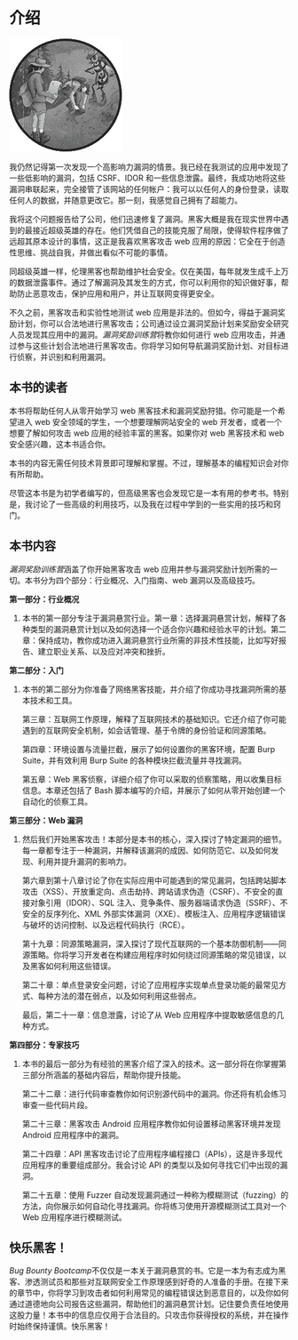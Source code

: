 # 介绍

![](img/chapterart.png)

我仍然记得第一次发现一个高影响力漏洞的情景。我已经在我测试的应用中发现了一些低影响的漏洞，包括 CSRF、IDOR 和一些信息泄露。最终，我成功地将这些漏洞串联起来，完全接管了该网站的任何帐户：我可以以任何人的身份登录，读取任何人的数据，并随意更改它。那一刻，我感觉自己拥有了超能力。

我将这个问题报告给了公司，他们迅速修复了漏洞。黑客大概是我在现实世界中遇到的最接近超级英雄的存在。他们凭借自己的技能克服了局限，使得软件程序做了远超其原本设计的事情，这正是我喜欢黑客攻击 web 应用的原因：它全在于创造性思维、挑战自我，并做出看似不可能的事情。

同超级英雄一样，伦理黑客也帮助维护社会安全。仅在美国，每年就发生成千上万的数据泄露事件。通过了解漏洞及其发生的方式，你可以利用你的知识做好事，帮助防止恶意攻击，保护应用和用户，并让互联网变得更安全。

不久之前，黑客攻击和实验性地测试 web 应用是非法的。但如今，得益于漏洞奖励计划，你可以合法地进行黑客攻击；公司通过设立漏洞奖励计划来奖励安全研究人员发现其应用中的漏洞。*漏洞奖励训练营*将教你如何进行 web 应用攻击，并通过参与这些计划合法地进行黑客攻击。你将学习如何导航漏洞奖励计划、对目标进行侦察，并识别和利用漏洞。

## 本书的读者

本书将帮助任何人从零开始学习 web 黑客技术和漏洞奖励狩猎。你可能是一个希望进入 web 安全领域的学生，一个想要理解网站安全的 web 开发者，或者一个想要了解如何攻击 web 应用的经验丰富的黑客。如果你对 web 黑客技术和 web 安全感兴趣，这本书适合你。

本书的内容无需任何技术背景即可理解和掌握。不过，理解基本的编程知识会对你有所帮助。

尽管这本书是为初学者编写的，但高级黑客也会发现它是一本有用的参考书。特别是，我讨论了一些高级的利用技巧，以及我在过程中学到的一些实用的技巧和窍门。

## 本书内容

*漏洞奖励训练营*涵盖了你开始黑客攻击 web 应用并参与漏洞奖励计划所需的一切。本书分为四个部分：行业概况、入门指南、web 漏洞以及高级技巧。

**第一部分：行业概况**

1.  本书的第一部分专注于漏洞悬赏行业。第一章：选择漏洞悬赏计划，解释了各种类型的漏洞悬赏计划以及如何选择一个适合你兴趣和经验水平的计划。第二章：保持成功，教你成功进入漏洞悬赏行业所需的非技术性技能，比如写好报告、建立职业关系、以及应对冲突和挫折。

**第二部分：入门**

1.  本书的第二部分为你准备了网络黑客技能，并介绍了你成功寻找漏洞所需的基本技术和工具。

    第三章：互联网工作原理，解释了互联网技术的基础知识。它还介绍了你可能遇到的互联网安全机制，如会话管理、基于令牌的身份验证和同源策略。

    第四章：环境设置与流量拦截，展示了如何设置你的黑客环境，配置 Burp Suite，并有效利用 Burp Suite 的各种模块拦截流量并寻找漏洞。

    第五章：Web 黑客侦察，详细介绍了你可以采取的侦察策略，用以收集目标信息。本章还包括了 Bash 脚本编写的介绍，并展示了如何从零开始创建一个自动化的侦察工具。

**第三部分：Web 漏洞**

1.  然后我们开始黑客攻击！本部分是本书的核心，深入探讨了特定漏洞的细节。每一章都专注于一种漏洞，并解释该漏洞的成因、如何防范它、以及如何发现、利用并提升漏洞的影响力。

    第六章到第十八章讨论了你在实际应用中可能遇到的常见漏洞，包括跨站脚本攻击（XSS）、开放重定向、点击劫持、跨站请求伪造（CSRF）、不安全的直接对象引用（IDOR）、SQL 注入、竞争条件、服务器端请求伪造（SSRF）、不安全的反序列化、XML 外部实体漏洞（XXE）、模板注入、应用程序逻辑错误与破坏的访问控制、以及远程代码执行（RCE）。

    第十九章：同源策略漏洞，深入探讨了现代互联网的一个基本防御机制——同源策略。你将学习开发者在构建应用程序时如何绕过同源策略的常见错误，以及黑客如何利用这些错误。

    第二十章：单点登录安全问题，讨论了应用程序实现单点登录功能的最常见方式、每种方法的潜在弱点，以及如何利用这些弱点。

    最后，第二十一章：信息泄露，讨论了从 Web 应用程序中提取敏感信息的几种方式。

**第四部分：专家技巧**

1.  本书的最后一部分为有经验的黑客介绍了深入的技术。这一部分将在你掌握第三部分所涵盖的基础内容后，帮助你提升技能。

    第二十二章：进行代码审查教你如何识别源代码中的漏洞。你还将有机会练习审查一些代码片段。

    第二十三章：黑客攻击 Android 应用程序教你如何设置移动黑客环境并发现 Android 应用程序中的漏洞。

    第二十四章：API 黑客攻击讨论了应用程序编程接口（APIs），这是许多现代应用程序的重要组成部分。我会讨论 API 的类型以及如何寻找它们中出现的漏洞。

    第二十五章：使用 Fuzzer 自动发现漏洞通过一种称为模糊测试（fuzzing）的方法，向你展示如何自动化寻找漏洞。你将练习使用开源模糊测试工具对一个 Web 应用程序进行模糊测试。

## 快乐黑客！

*Bug Bounty Bootcamp*不仅仅是一本关于漏洞悬赏的书。它是一本为有志成为黑客、渗透测试员和那些对互联网安全工作原理感到好奇的人准备的手册。在接下来的章节中，你将学习到攻击者如何利用常见的编程错误达到恶意目的，以及你如何通过道德地向公司报告这些漏洞，帮助他们的漏洞悬赏计划。记住要负责任地使用这股力量！本书中的信息应仅用于合法目的。只攻击你获得授权的系统，并在操作时始终保持谨慎。快乐黑客！

